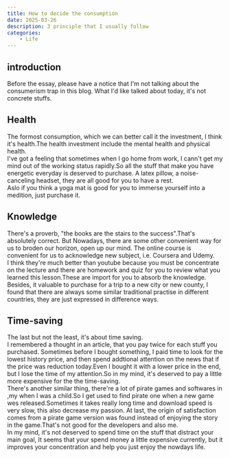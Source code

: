 ```yaml
---
title: How to decide the consumption
date: 2025-03-26
description: 3 principle that I usually follow
categories:
    - Life
---
```


## introduction

Before the essay, please have a notice that I'm not talking about the consumerism trap in this blog.
What I'd like talked about today, it's not concrete stuffs.

## Health

The formost consumption, which we can better call it the investment,
I think it's health.The health investment include the mental health and physical health.  
I've got a feeling that sometimes when I go home from work, I cann't get my mind out of the 
working status rapidly.So all the stuff that make you have energetic everyday is deserved to purchase.
A latex pillow, a noise-canceling headset, they are all good for you to have a rest.  
Aslo if you think a yoga mat is good for you to immerse yourself into a medition, just purchase it.

## Knowledge

There's a proverb, "the books are the stairs to the success".That's absolutely correct.
But Nowadays, there are some other convenient way for us to broden our horizon, open up our mind.
The online course is convenient for us to acknowledge new subject, i.e. Coursera and Udemy.  
I think they're much better than youtube because you must be concentrate on the lecture and there are homework and quiz for you to review what you learned this lesson.These are import for you to absorb the knowledge.  
Besides, it valuable to purchase for a trip to a new city or new county, I found that there are always some similar traditional practise in different countries, they are just expressed in difference ways.

## Time-saving

The last but not the least, it's about time saving.  
I remembered a thought in an article, that you pay twice for each stuff you purchased.
Sometimes before I bought something, I paid time to look for the lowest history price, and then spend addtional attention on the news that if the price was reduction today.Even I bought it with a lower price in the end, but I lose the time of my attention.So in my mind, it's deserved to pay a little more expensive for the the time-saving.  
There's another similar thing, there're a lot of pirate games and softwares in ,my when I was a child.So I get used to find pirate one when a new game wes released.Sometimes it takes really long time and download speed is very slow, this also decrease my passion. At last, the origin of satisfaction comes from a pirate game version was found instead of enjoying the story in the game.That's not good for the developers and also me.  
In my mind, it's not deserved to spend time on the stuff that distract your main goal, It seems that your spend money a little expensive currently, but it improves your concentration and help you just enjoy the nowdays life.
